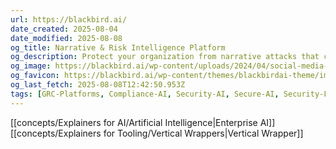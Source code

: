```yaml
---
url: https://blackbird.ai/
date_created: 2025-08-04
date_modified: 2025-08-08
og_title: Narrative & Risk Intelligence Platform
og_description: Protect your organization from narrative attacks that can cause financial and reputational harm.
og_image: https://blackbird.ai/wp-content/uploads/2024/04/social-media-default-image.jpg
og_favicon: https://blackbird.ai/wp-content/themes/blackbirdai-theme/img/favicon-light-mode.png
og_last_fetch: 2025-08-08T12:42:50.953Z
tags: [GRC-Platforms, Compliance-AI, Security-AI, Secure-AI, Security-First, Enterprise-AI]
---
```

[[concepts/Explainers for AI/Artificial Intelligence|Enterprise AI]]
[[concepts/Explainers for Tooling/Vertical Wrappers|Vertical Wrapper]]
